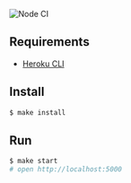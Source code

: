 ![Node CI](https://github.com/gorushkin/frontend-project-lvl4/workflows/Node%20CI/badge.svg)
## Requirements

* [Heroku CLI](https://devcenter.heroku.com/articles/heroku-cli)

## Install

```sh
$ make install
```

## Run

```sh
$ make start
# open http://localhost:5000
```
